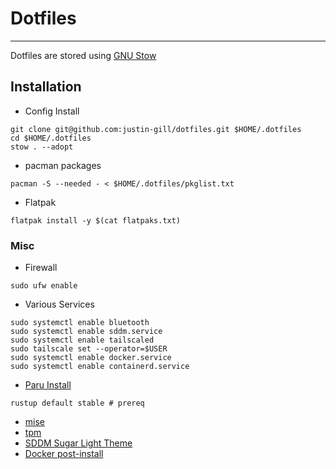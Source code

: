 # Dotfiles
---
Dotfiles are stored using [GNU Stow](https://www.gnu.org/software/stow/)

## Installation
* Config Install
```
git clone git@github.com:justin-gill/dotfiles.git $HOME/.dotfiles
cd $HOME/.dotfiles
stow . --adopt
```

* pacman packages
```
pacman -S --needed - < $HOME/.dotfiles/pkglist.txt
```

* Flatpak
```
flatpak install -y $(cat flatpaks.txt)
```
### Misc
* Firewall
```
sudo ufw enable
```
* Various Services
```
sudo systemctl enable bluetooth
sudo systemctl enable sddm.service
sudo systemctl enable tailscaled
sudo tailscale set --operator=$USER 
sudo systemctl enable docker.service
sudo systemctl enable containerd.service
```
* [Paru Install](https://github.com/Morganamilo/paru)
```
rustup default stable # prereq
```

* [mise](https://mise.jdx.dev/installing-mise.html)
* [tpm](https://github.com/tmux-plugins/tpm)
* [SDDM Sugar Light Theme](https://github.com/MarianArlt/sddm-sugar-light?tab=readme-ov-file#installing-the-theme)
* [Docker post-install](https://docs.docker.com/engine/install/linux-postinstall/)

